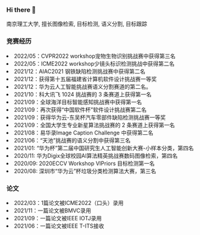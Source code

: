 ### Hi there 👋


南京理工大学, 擅长图像检索, 目标检测, 语义分割, 目标跟踪

### 竞赛经历
<li> 2022/05：CVPR2022 workshop宠物生物识别挑战赛中获得第三名
<li> 2022/05：ICME2022 workshop少镜头标识检测挑战中获得第二名
<li> 2021/12：AIAC2021 钢铁缺陷检测挑战赛中获得第二名
<li> 2021/12：获得第十五届福建省计算机软件设计挑战赛一等奖
<li> 2021/12：华为云人工智能挑战赛语义分割赛道的第二名。
<li> 2021/10：科大讯飞 1024 挑战赛的 3 条赛道上获得第一名
<li> 2021/09：全球海洋目标智能感知挑战赛中获得第一名
<li> 2021/09：再次获得“中国软件杯”软件设计挑战赛第二名
<li> 2021/09：获得华为云-东吴杯汽车零部件缺陷检测挑战赛一等奖
<li> 2021/09：全国大学生专业新星算法挑战赛的 2 条赛道上获得第一名
<li> 2021/08：易华录Image Caption Challenge 中获得第二名
<li> 2021/06：“天池”挑战赛的语义分割中获得第三名
<li> 2021/01: “华为杯”第二届中国研究生人工智能创新大赛-小样本分类，第四名
<li> 2020/11: 华为Digix全球校园AI算法精英挑战赛数码图像检索，第四名
<li> 2020/09: 2020ECCV Workshop VIPriors 目标检测第一名
<li> 2020/08: 深圳市“华为云”杯垃圾分类检测算法大赛，第三名

### 论文
<li> 2022/03：1篇论文被ICME2022（口头）录用
<li> 2021/11：一篇论文被BMVC录用 
<li> 2021/09：一篇论文被IEEE IOTJ录用
<li> 2021/06：一篇论文被IEEE T-ITS接收
